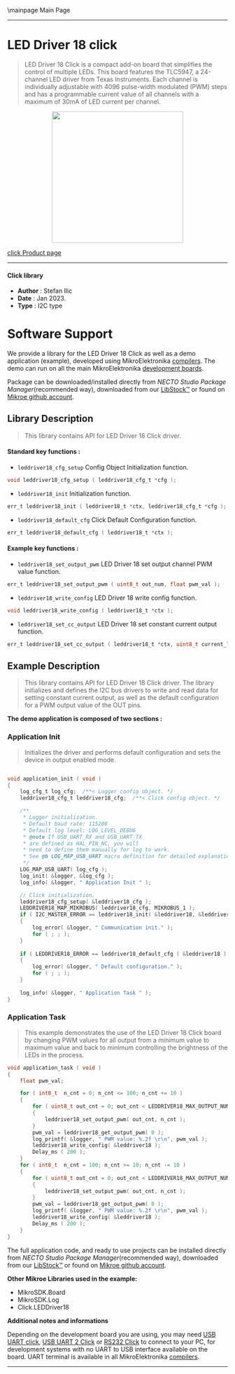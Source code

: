 \mainpage Main Page

---
# LED Driver 18 click

> LED Driver 18 Click is a compact add-on board that simplifies the control of multiple LEDs. This board features the TLC5947, a 24-channel LED driver from Texas Instruments. Each channel is individually adjustable with 4096 pulse-width modulated (PWM) steps and has a programmable current value of all channels with a maximum of 30mA of LED current per channel.

<p align="center">
  <img src="https://download.mikroe.com/images/click_for_ide/leddriver18_click.png" height=300px>
</p>

[click Product page](https://www.mikroe.com/led-driver-18-click)

---


#### Click library

- **Author**        : Stefan Ilic
- **Date**          : Jan 2023.
- **Type**          : I2C type


# Software Support

We provide a library for the LED Driver 18 Click
as well as a demo application (example), developed using MikroElektronika
[compilers](https://www.mikroe.com/necto-studio).
The demo can run on all the main MikroElektronika [development boards](https://www.mikroe.com/development-boards).

Package can be downloaded/installed directly from *NECTO Studio Package Manager*(recommended way), downloaded from our [LibStock&trade;](https://libstock.mikroe.com) or found on [Mikroe github account](https://github.com/MikroElektronika/mikrosdk_click_v2/tree/master/clicks).

## Library Description

> This library contains API for LED Driver 18 Click driver.

#### Standard key functions :

- `leddriver18_cfg_setup` Config Object Initialization function.
```c
void leddriver18_cfg_setup ( leddriver18_cfg_t *cfg );
```

- `leddriver18_init` Initialization function.
```c
err_t leddriver18_init ( leddriver18_t *ctx, leddriver18_cfg_t *cfg );
```

- `leddriver18_default_cfg` Click Default Configuration function.
```c
err_t leddriver18_default_cfg ( leddriver18_t *ctx );
```

#### Example key functions :

- `leddriver18_set_output_pwm` LED Driver 18 set output channel PWM value function.
```c
err_t leddriver18_set_output_pwm ( uint8_t out_num, float pwm_val );
```

- `leddriver18_write_config` LED Driver 18 write config function.
```c
void leddriver18_write_config ( leddriver18_t *ctx );
```

- `leddriver18_set_cc_output` LED Driver 18 set constant current output function.
```c
err_t leddriver18_set_cc_output ( leddriver18_t *ctx, uint8_t current_limit );
```

## Example Description

> This library contains API for LED Driver 18 Click driver. 
The library initializes and defines the I2C bus drivers to 
write and read data for setting constant current output, 
as well as the default configuration for a PWM output value 
of the OUT pins.

**The demo application is composed of two sections :**

### Application Init

> Initializes the driver and performs default configuration and sets 
the device in output enabled mode.

```c

void application_init ( void ) 
{
    log_cfg_t log_cfg;  /**< Logger config object. */
    leddriver18_cfg_t leddriver18_cfg;  /**< Click config object. */

    /** 
     * Logger initialization.
     * Default baud rate: 115200
     * Default log level: LOG_LEVEL_DEBUG
     * @note If USB_UART_RX and USB_UART_TX 
     * are defined as HAL_PIN_NC, you will 
     * need to define them manually for log to work. 
     * See @b LOG_MAP_USB_UART macro definition for detailed explanation.
     */
    LOG_MAP_USB_UART( log_cfg );
    log_init( &logger, &log_cfg );
    log_info( &logger, " Application Init " );

    // Click initialization.
    leddriver18_cfg_setup( &leddriver18_cfg );
    LEDDRIVER18_MAP_MIKROBUS( leddriver18_cfg, MIKROBUS_1 );
    if ( I2C_MASTER_ERROR == leddriver18_init( &leddriver18, &leddriver18_cfg ) ) 
    {
        log_error( &logger, " Communication init." );
        for ( ; ; );
    }
    
    if ( LEDDRIVER18_ERROR == leddriver18_default_cfg ( &leddriver18 ) )
    {
        log_error( &logger, " Default configuration." );
        for ( ; ; );
    }
    
    log_info( &logger, " Application Task " );
}

```

### Application Task

> This example demonstrates the use of the LED Driver 18 Click board by 
changing PWM values for all output from a minimum value to 
maximum value and back to minimum controlling the brightness of the 
LEDs in the process.

```c
void application_task ( void ) 
{
    float pwm_val;

    for ( int8_t  n_cnt = 0; n_cnt <= 100; n_cnt += 10 )
    {
        for ( uint8_t out_cnt = 0; out_cnt < LEDDRIVER18_MAX_OUTPUT_NUM; out_cnt++ )
        {
            leddriver18_set_output_pwm( out_cnt, n_cnt );
        }
        pwm_val = leddriver18_get_output_pwm( 0 );
        log_printf( &logger, " PWM value: %.2f \r\n", pwm_val );
        leddriver18_write_config( &leddriver18 );
        Delay_ms ( 200 );
    }
    for ( int8_t  n_cnt = 100; n_cnt >= 10; n_cnt -= 10 )
    {
        for ( uint8_t out_cnt = 0; out_cnt < LEDDRIVER18_MAX_OUTPUT_NUM; out_cnt++ )
        {
            leddriver18_set_output_pwm( out_cnt, n_cnt );
        }
        pwm_val = leddriver18_get_output_pwm( 0 );
        log_printf( &logger, " PWM value: %.2f \r\n", pwm_val );
        leddriver18_write_config( &leddriver18 );
        Delay_ms ( 200 );
    }
}
```


The full application code, and ready to use projects can be installed directly from *NECTO Studio Package Manager*(recommended way), downloaded from our [LibStock&trade;](https://libstock.mikroe.com) or found on [Mikroe github account](https://github.com/MikroElektronika/mikrosdk_click_v2/tree/master/clicks).

**Other Mikroe Libraries used in the example:**

- MikroSDK.Board
- MikroSDK.Log
- Click.LEDDriver18

**Additional notes and informations**

Depending on the development board you are using, you may need
[USB UART click](https://www.mikroe.com/usb-uart-click),
[USB UART 2 Click](https://www.mikroe.com/usb-uart-2-click) or
[RS232 Click](https://www.mikroe.com/rs232-click) to connect to your PC, for
development systems with no UART to USB interface available on the board. UART
terminal is available in all MikroElektronika
[compilers](https://shop.mikroe.com/compilers).

---
